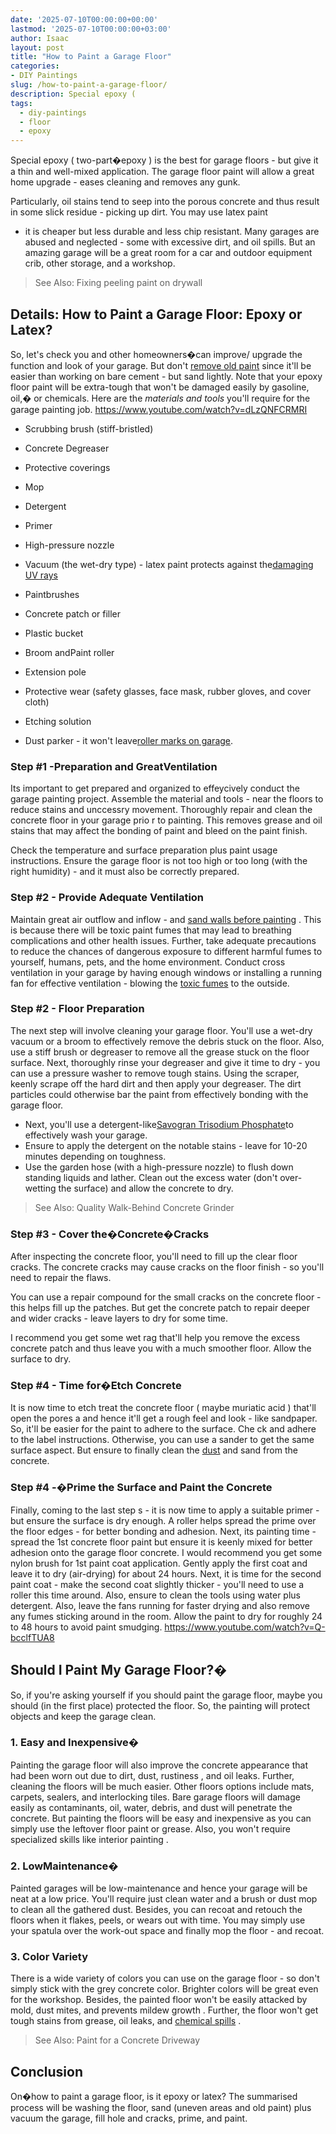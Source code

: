 ```yaml
---
date: '2025-07-10T00:00:00+00:00'
lastmod: '2025-07-10T00:00:00+03:00'
author: Isaac
layout: post
title: "How to Paint a Garage Floor"
categories:
- DIY Paintings
slug: /how-to-paint-a-garage-floor/
description: Special epoxy (
tags: 
  - diy-paintings
  - floor
  - epoxy
---
```

Special epoxy (
two-part�epoxy
) is the best for garage floors - but give it a thin and well-mixed application. The
garage floor paint
will allow a great home upgrade - eases cleaning and removes any gunk.

Particularly, oil stains tend to seep into the porous concrete and thus result in some slick residue - picking up dirt. You may use
latex paint
- it is cheaper but less durable and less chip resistant.
Many garages are abused and neglected - some with excessive dirt, and oil spills. But an amazing garage will be a great room for a car and outdoor equipment crib, other storage, and a workshop.
> See Also:
> Fixing peeling paint on drywall
## Details: How to Paint a Garage Floor: Epoxy or Latex?
So, let's check you and other homeowners�can improve/ upgrade the function and look of your garage. But don't
[remove old paint](https://pestpolicy.com/how-to-remove-paint-from-concrete-without-chemicals/)
since it'll be easier than working on bare cement - but sand lightly.
Note that your epoxy floor paint will be extra-tough that won't be damaged easily by gasoline, oil,� or chemicals. Here are the
*materials and tools*
you'll require for the garage painting job.
https://www.youtube.com/watch?v=dLzQNFCRMRI

- Scrubbing brush (stiff-bristled)
- Concrete Degreaser
- Protective coverings
- Mop
- Detergent
- Primer
- High-pressure nozzle
- Vacuum (the wet-dry type) - latex paint protects against the[damaging UV rays](https://www.cancer.org/cancer/cancer-causes/radiation-exposure/uv-radiation.html)

- Paintbrushes
- Concrete patch or filler
- Plastic bucket
- Broom andPaint roller
- Extension pole
- Protective wear (safety glasses, face mask, rubber gloves, and cover cloth)
- Etching solution
- Dust parker - it won't leave[roller marks on garage](https://pestpolicy.com/how-to-paint-a-ceiling-without-roller-marks/).

### Step #1 -Preparation and GreatVentilation
Its important to get prepared and organized to effeycively conduct the garage painting project. Assemble the material and tools - near the floors to reduce stains and unccessry movement.
Thoroughly repair and clean the concrete floor in your garage prio
r to painting. This removes grease and oil stains that may affect the bonding of paint and bleed on the paint finish.

Check the temperature and surface preparation plus paint usage instructions. Ensure the garage floor is not too high or too long
(with the right humidity) - and it must also be correctly prepared.
### Step #2 - Provide Adequate Ventilation
Maintain great air outflow and inflow - and
[sand walls before painting](https://pestpolicy.com/sanding-walls-before-painting/)
. This is because there will be toxic paint fumes that may lead to breathing complications and other health issues.
Further, take adequate precautions to reduce the chances of dangerous exposure to different harmful fumes to yourself, humans, pets, and the home environment.
Conduct cross ventilation in your garage by having enough windows or installing a running fan for effective ventilation - blowing the
[toxic fumes](https://en.wikipedia.org/wiki/List_of_highly_toxic_gases)
to the outside.
### Step #2 - Floor Preparation
The next step will involve cleaning your garage floor. You'll use a wet-dry vacuum or a broom to effectively remove the debris stuck on the floor.
Also, use a stiff brush or degreaser to remove all the grease stuck on the floor surface. Next, thoroughly rinse your degreaser and give it time to dry - you can use a
pressure washer
to remove tough stains.
Using the scraper, keenly scrape off the hard dirt and then apply your degreaser. The dirt particles could otherwise bar the paint from effectively bonding with the garage floor.
- Next, you'll use a detergent-like[Savogran Trisodium Phosphate](https://www.amazon.com/dp/B0001GOGQW/?tag=p-policy-20)to effectively wash your garage.
- Ensure to apply the detergent on the notable stains - leave for 10-20 minutes depending on toughness.
- Use the garden hose (with a high-pressure nozzle) to flush down standing liquids and lather.
Clean out the excess water (don't over-wetting the surface) and allow the concrete to dry.
> See Also:
> Quality Walk-Behind Concrete Grinder
### Step #3 - Cover the�Concrete�Cracks
After inspecting the concrete floor, you'll need to fill up the clear floor cracks. The concrete cracks may cause cracks on the floor finish - so you'll need to repair the flaws.

You can use a repair compound for the small cracks on the concrete floor - this helps fill up the patches. But get the concrete patch to repair deeper and wider cracks - leave layers to dry for some time.

I recommend you get some wet rag that'll help you remove the excess concrete patch and thus leave you with a much smoother floor. Allow the surface to dry.
### Step #4 - Time for�Etch Concrete
It is now time to etch treat the concrete floor (
maybe muriatic acid
) that'll open the pores a and hence it'll get a rough feel and look - like sandpaper. So, it'll be easier for the paint to adhere to the surface.
Che
ck and adhere to the label instructions. Otherwise, you can use a sander to get the same surface aspect. But ensure to finally clean the
[dust](https://serc.carleton.edu/NAGTWorkshops/health/case_studies/airborne_dust_p.html)
and sand from the concrete.
### Step #4 -�Prime the Surface and Paint the Concrete
Finally, coming to the last step s - it is now time to apply a suitable primer - but ensure the surface is dry enough. A roller helps spread the prime over the floor edges - for better bonding and adhesion.
Next, its painting time - spread the 1st concrete floor paint but ensure it is keenly mixed for better adhesion onto the garage floor concrete.
I would recommend you get some nylon brush for 1st paint coat application. Gently apply the first coat and leave it to dry (air-drying) for about 24 hours.
Next, it is time for the second paint coat - make the second coat slightly thicker - you'll need to use a
roller
this time around. Also, ensure to clean the tools using water plus detergent.
Also, leave the fans running for faster drying and also remove any fumes sticking around in the room. Allow the paint to dry for roughly 24 to 48 hours to avoid paint smudging.
https://www.youtube.com/watch?v=Q-bcclfTUA8
## **Should I Paint My Garage Floor?�**
So, if you're asking yourself if you should paint the garage floor, maybe you should (in the first place) protected the floor. So, the painting will protect objects and keep the garage clean.
### **1. Easy and Inexpensive�**
Painting the garage floor will also improve the concrete appearance that had been worn out due to dirt, dust,
rustiness
, and oil leaks. Further, cleaning the floors will be much easier.
Other floors options include mats, carpets, sealers, and interlocking tiles. Bare garage floors will damage easily as contaminants, oil, water, debris, and dust will penetrate the concrete.
But painting the floors will be easy and inexpensive as you can simply use the leftover floor paint or grease. Also, you won't require specialized skills like
interior painting
.
### 2. Low**Maintenance�**
Painted garages will be low-maintenance and hence your garage will be neat at a low price. You'll require just clean water and a brush or dust mop to clean all the gathered dust.
Besides, you can recoat and retouch the floors when it flakes, peels, or wears out with time. You may simply use your spatula over the work-out space and finally mop the floor - and recoat.
### 3. Color Variety
There is a wide variety of colors you can use on the garage floor - so don't simply stick with the grey concrete color. Brighter colors will be great even for the workshop.
Besides, the painted floor won't be easily attacked by mold, dust mites, and
prevents mildew growth
. Further, the floor won't get tough stains from grease, oil leaks, and
[chemical spills](https://ehs.ucsf.edu/chemical-spills)
.
> See Also:
> Paint for a Concrete Driveway
## Conclusion
On�how to paint a garage floor, is it epoxy or latex? The summarised process will be washing the floor, sand (uneven areas and old paint) plus vacuum the garage, fill hole and cracks, prime, and paint.
